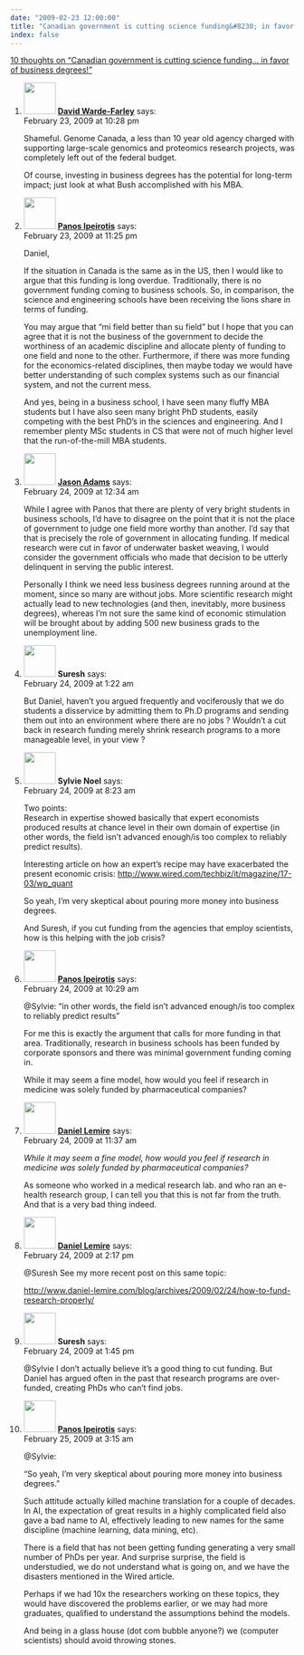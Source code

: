 ```yaml
---
date: "2009-02-23 12:00:00"
title: "Canadian government is cutting science funding&#8230; in favor of business degrees!"
index: false
---
```


[10 thoughts on &ldquo;Canadian government is cutting science funding&#8230; in favor of business degrees!&rdquo;](/lemire/blog/2009/02-23-canadian-government-is-cutting-science-funding-in-favor-of-business-degrees)

<ol class="comment-list">
<li id="comment-50694" class="comment even thread-even depth-1">
<div class="comment-author vcard">
<img alt src="https://secure.gravatar.com/avatar/b684c02bab6c8d54c0c25c4b69ee1135?s=56&#038;d=mm&#038;r=g" srcset="https://secure.gravatar.com/avatar/b684c02bab6c8d54c0c25c4b69ee1135?s=112&#038;d=mm&#038;r=g 2x" class="avatar avatar-56 photo" height="56" width="56" decoding="async" /> <b class="fn"><a href="http://www-etud.iro.umontreal.ca/~wardefar/" class="url" rel="ugc external nofollow">David Warde-Farley</a></b> <span class="says">says:</span> </div>
<div class="comment-metadata"><time datetime="2009-02-23T22:28:30+00:00">February 23, 2009 at 10:28 pm</time></a> </div>
<div class="comment-content">
<p>Shameful. Genome Canada, a less than 10 year old agency charged with supporting large-scale genomics and proteomics research projects, was completely left out of the federal budget.</p>
<p>Of course, investing in business degrees has the potential for long-term impact; just look at what Bush accomplished with his MBA.</p>
</div>
</li>
<li id="comment-50695" class="comment odd alt thread-odd thread-alt depth-1">
<div class="comment-author vcard">
<img alt src="https://secure.gravatar.com/avatar/2d512677f7d4b4f03dc7f5b28ee48cd6?s=56&#038;d=mm&#038;r=g" srcset="https://secure.gravatar.com/avatar/2d512677f7d4b4f03dc7f5b28ee48cd6?s=112&#038;d=mm&#038;r=g 2x" class="avatar avatar-56 photo" height="56" width="56" decoding="async" /> <b class="fn"><a href="http://www.behind-the-enemy-lines.com/" class="url" rel="ugc external nofollow">Panos Ipeirotis</a></b> <span class="says">says:</span> </div>
<div class="comment-metadata"><time datetime="2009-02-23T23:25:01+00:00">February 23, 2009 at 11:25 pm</time></a> </div>
<div class="comment-content">
<p>Daniel,</p>
<p>If the situation in Canada is the same as in the US, then I would like to argue that this funding is long overdue. Traditionally, there is no government funding coming to business schools. So, in comparison, the science and engineering schools have been receiving the lions share in terms of funding. </p>
<p>You may argue that &ldquo;mi field better than su field&rdquo; but I hope that you can agree that it is not the business of the government to decide the worthiness of an academic discipline and allocate plenty of funding to one field and none to the other. Furthermore, if there was more funding for the economics-related disciplines, then maybe today we would have better understanding of such complex systems such as our financial system, and not the current mess.</p>
<p>And yes, being in a business school, I have seen many fluffy MBA students but I have also seen many bright PhD students, easily competing with the best PhD&rsquo;s in the sciences and engineering. And I remember plenty MSc students in CS that were not of much higher level that the run-of-the-mill MBA students.</p>
</div>
</li>
<li id="comment-50696" class="comment even thread-even depth-1">
<div class="comment-author vcard">
<img alt src="https://secure.gravatar.com/avatar/ebec6abd2b9f1eb4de865aed01242171?s=56&#038;d=mm&#038;r=g" srcset="https://secure.gravatar.com/avatar/ebec6abd2b9f1eb4de865aed01242171?s=112&#038;d=mm&#038;r=g 2x" class="avatar avatar-56 photo" height="56" width="56" loading="lazy" decoding="async" /> <b class="fn"><a href="http://mendicantbug.com" class="url" rel="ugc external nofollow">Jason Adams</a></b> <span class="says">says:</span> </div>
<div class="comment-metadata"><time datetime="2009-02-24T00:34:42+00:00">February 24, 2009 at 12:34 am</time></a> </div>
<div class="comment-content">
<p>While I agree with Panos that there are plenty of very bright students in business schools, I&rsquo;d have to disagree on the point that it is not the place of government to judge one field more worthy than another. I&rsquo;d say that that is precisely the role of government in allocating funding. If medical research were cut in favor of underwater basket weaving, I would consider the government officials who made that decision to be utterly delinquent in serving the public interest.</p>
<p>Personally I think we need less business degrees running around at the moment, since so many are without jobs. More scientific research might actually lead to new technologies (and then, inevitably, more business degrees), whereas I&rsquo;m not sure the same kind of economic stimulation will be brought about by adding 500 new business grads to the unemployment line.</p>
</div>
</li>
<li id="comment-50697" class="comment odd alt thread-odd thread-alt depth-1">
<div class="comment-author vcard">
<img alt src="https://secure.gravatar.com/avatar/6537c0a681d22d4a3f7bf4ce7d209a0f?s=56&#038;d=mm&#038;r=g" srcset="https://secure.gravatar.com/avatar/6537c0a681d22d4a3f7bf4ce7d209a0f?s=112&#038;d=mm&#038;r=g 2x" class="avatar avatar-56 photo" height="56" width="56" loading="lazy" decoding="async" /> <b class="fn">Suresh</b> <span class="says">says:</span> </div>
<div class="comment-metadata"><time datetime="2009-02-24T01:22:02+00:00">February 24, 2009 at 1:22 am</time></a> </div>
<div class="comment-content">
<p>But Daniel, haven&rsquo;t you argued frequently and vociferously that we do students a disservice by admitting them to Ph.D programs and sending them out into an environment where there are no jobs ? Wouldn&rsquo;t a cut back in research funding merely shrink research programs to a more manageable level, in your view ?</p>
</div>
</li>
<li id="comment-50701" class="comment even thread-even depth-1">
<div class="comment-author vcard">
<img alt src="https://secure.gravatar.com/avatar/ed7e4cf9e8ba22e8a8f7e4e01e036708?s=56&#038;d=mm&#038;r=g" srcset="https://secure.gravatar.com/avatar/ed7e4cf9e8ba22e8a8f7e4e01e036708?s=112&#038;d=mm&#038;r=g 2x" class="avatar avatar-56 photo" height="56" width="56" loading="lazy" decoding="async" /> <b class="fn">Sylvie Noel</b> <span class="says">says:</span> </div>
<div class="comment-metadata"><time datetime="2009-02-24T08:23:43+00:00">February 24, 2009 at 8:23 am</time></a> </div>
<div class="comment-content">
<p>Two points:<br/>
Research in expertise showed basically that expert economists produced results at chance level in their own domain of expertise (in other words, the field isn&rsquo;t advanced enough/is too complex to reliably predict results).</p>
<p>Interesting article on how an expert&rsquo;s recipe may have exacerbated the present economic crisis: <a href="http://www.wired.com/techbiz/it/magazine/17-03/wp_quant" rel="nofollow ugc">http://www.wired.com/techbiz/it/magazine/17-03/wp_quant</a></p>
<p>So yeah, I&rsquo;m very skeptical about pouring more money into business degrees. </p>
<p>And Suresh, if you cut funding from the agencies that employ scientists, how is this helping with the job crisis?</p>
</div>
</li>
<li id="comment-50703" class="comment odd alt thread-odd thread-alt depth-1">
<div class="comment-author vcard">
<img alt src="https://secure.gravatar.com/avatar/2d512677f7d4b4f03dc7f5b28ee48cd6?s=56&#038;d=mm&#038;r=g" srcset="https://secure.gravatar.com/avatar/2d512677f7d4b4f03dc7f5b28ee48cd6?s=112&#038;d=mm&#038;r=g 2x" class="avatar avatar-56 photo" height="56" width="56" loading="lazy" decoding="async" /> <b class="fn"><a href="http://www.behind-the-enemy-lines.com/" class="url" rel="ugc external nofollow">Panos Ipeirotis</a></b> <span class="says">says:</span> </div>
<div class="comment-metadata"><time datetime="2009-02-24T10:29:29+00:00">February 24, 2009 at 10:29 am</time></a> </div>
<div class="comment-content">
<p>@Sylvie: &ldquo;in other words, the field isn&rsquo;t advanced enough/is too complex to reliably predict results&rdquo; </p>
<p>For me this is exactly the argument that calls for more funding in that area. Traditionally, research in business schools has been funded by corporate sponsors and there was minimal government funding coming in. </p>
<p>While it may seem a fine model, how would you feel if research in medicine was solely funded by pharmaceutical companies?</p>
</div>
</li>
<li id="comment-50704" class="comment byuser comment-author-lemire bypostauthor even thread-even depth-1">
<div class="comment-author vcard">
<img alt src="https://secure.gravatar.com/avatar/2ca999bef9535950f5b84281a4dab006?s=56&#038;d=mm&#038;r=g" srcset="https://secure.gravatar.com/avatar/2ca999bef9535950f5b84281a4dab006?s=112&#038;d=mm&#038;r=g 2x" class="avatar avatar-56 photo" height="56" width="56" loading="lazy" decoding="async" /> <b class="fn"><a href="https://lemire.me/blog/" class="url" rel="ugc">Daniel Lemire</a></b> <span class="says">says:</span> </div>
<div class="comment-metadata"><time datetime="2009-02-24T11:37:38+00:00">February 24, 2009 at 11:37 am</time></a> </div>
<div class="comment-content">
<p><i> While it may seem a fine model, how would you feel if research in medicine was solely funded by pharmaceutical companies?</i> </p>
<p>As someone who worked in a medical research lab. and who ran an e-health research group, I can tell you that this is not far from the truth. And that is a very bad thing indeed.</p>
</div>
</li>
<li id="comment-50707" class="comment byuser comment-author-lemire bypostauthor odd alt thread-odd thread-alt depth-1">
<div class="comment-author vcard">
<img alt src="https://secure.gravatar.com/avatar/2ca999bef9535950f5b84281a4dab006?s=56&#038;d=mm&#038;r=g" srcset="https://secure.gravatar.com/avatar/2ca999bef9535950f5b84281a4dab006?s=112&#038;d=mm&#038;r=g 2x" class="avatar avatar-56 photo" height="56" width="56" loading="lazy" decoding="async" /> <b class="fn"><a href="https://lemire.me/blog/" class="url" rel="ugc">Daniel Lemire</a></b> <span class="says">says:</span> </div>
<div class="comment-metadata"><time datetime="2009-02-24T14:17:04+00:00">February 24, 2009 at 2:17 pm</time></a> </div>
<div class="comment-content">
<p>@Suresh See my more recent post on this same topic:</p>
<p><a href="http://www.daniel-lemire.com/blog/archives/2009/02/24/how-to-fund-research-properly/" rel="nofollow ugc">http://www.daniel-lemire.com/blog/archives/2009/02/24/how-to-fund-research-properly/</a></p>
</div>
</li>
<li id="comment-50706" class="comment even thread-even depth-1">
<div class="comment-author vcard">
<img alt src="https://secure.gravatar.com/avatar/6537c0a681d22d4a3f7bf4ce7d209a0f?s=56&#038;d=mm&#038;r=g" srcset="https://secure.gravatar.com/avatar/6537c0a681d22d4a3f7bf4ce7d209a0f?s=112&#038;d=mm&#038;r=g 2x" class="avatar avatar-56 photo" height="56" width="56" loading="lazy" decoding="async" /> <b class="fn">Suresh</b> <span class="says">says:</span> </div>
<div class="comment-metadata"><time datetime="2009-02-24T13:45:09+00:00">February 24, 2009 at 1:45 pm</time></a> </div>
<div class="comment-content">
<p>@Sylvie I don&rsquo;t actually believe it&rsquo;s a good thing to cut funding. But Daniel has argued often in the past that research programs are over-funded, creating PhDs who can&rsquo;t find jobs.</p>
</div>
</li>
<li id="comment-50708" class="comment odd alt thread-odd thread-alt depth-1">
<div class="comment-author vcard">
<img alt src="https://secure.gravatar.com/avatar/2d512677f7d4b4f03dc7f5b28ee48cd6?s=56&#038;d=mm&#038;r=g" srcset="https://secure.gravatar.com/avatar/2d512677f7d4b4f03dc7f5b28ee48cd6?s=112&#038;d=mm&#038;r=g 2x" class="avatar avatar-56 photo" height="56" width="56" loading="lazy" decoding="async" /> <b class="fn"><a href="http://www.behind-the-enemy-lines.com/" class="url" rel="ugc external nofollow">Panos Ipeirotis</a></b> <span class="says">says:</span> </div>
<div class="comment-metadata"><time datetime="2009-02-25T03:15:03+00:00">February 25, 2009 at 3:15 am</time></a> </div>
<div class="comment-content">
<p>@Sylvie:</p>
<p>&ldquo;So yeah, I&rsquo;m very skeptical about pouring more money into business degrees.&rdquo;</p>
<p>Such attitude actually killed machine translation for a couple of decades. In AI, the expectation of great results in a highly complicated field also gave a bad name to AI, effectively leading to new names for the same discipline (machine learning, data mining, etc).</p>
<p>There is a field that has not been getting funding generating a very small number of PhDs per year. And surprise surprise, the field is understudied, we do not understand what is going on, and we have the disasters mentioned in the Wired article. </p>
<p>Perhaps if we had 10x the researchers working on these topics, they would have discovered the problems earlier, or we may had more graduates, qualified to understand the assumptions behind the models.</p>
<p>And being in a glass house (dot com bubble anyone?) we (computer scientists) should avoid throwing stones.</p>
</div>
</li>
</ol>
